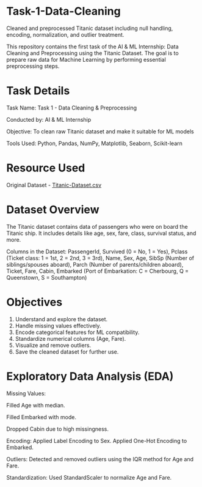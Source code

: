 # Task-1-Data-Cleaning
Cleaned and preprocessed Titanic dataset including null handling, encoding, normalization, and outlier treatment.

  This repository contains the first task of the AI & ML Internship: Data Cleaning and Preprocessing using the Titanic Dataset. The goal is to prepare raw data for Machine Learning by performing essential preprocessing steps.

# Task Details

Task Name: Task 1 - Data Cleaning & Preprocessing

Conducted by: AI & ML Internship

Objective: To clean raw Titanic dataset and make it suitable for ML models

Tools Used: Python, Pandas, NumPy, Matplotlib, Seaborn, Scikit-learn

# Resource Used

Original Dataset - [Titanic-Dataset.csv](https://github.com/user-attachments/files/20443825/Titanic-Dataset.csv)

# Dataset Overview

The Titanic dataset contains data of passengers who were on board the Titanic ship. It includes details like age, sex, fare, class, survival status, and more.

Columns in the Dataset:
PassengerId, Survived (0 = No, 1 = Yes), Pclass (Ticket class: 1 = 1st, 2 = 2nd, 3 = 3rd), Name, Sex, Age, SibSp (Number of siblings/spouses aboard), Parch (Number of parents/children aboard), Ticket, Fare, Cabin, Embarked (Port of Embarkation: C = Cherbourg, Q = Queenstown, S = Southampton)

# Objectives

1. Understand and explore the dataset.
2. Handle missing values effectively.
3. Encode categorical features for ML compatibility.
4. Standardize numerical columns (Age, Fare).
5. Visualize and remove outliers.
6. Save the cleaned dataset for further use.

# Exploratory Data Analysis (EDA)
Missing Values:

 Filled Age with median.

 Filled Embarked with mode.
 
 Dropped Cabin due to high missingness.

Encoding:
Applied Label Encoding to Sex.
Applied One-Hot Encoding to Embarked.

Outliers:
Detected and removed outliers using the IQR method for Age and Fare.

Standardization:
Used StandardScaler to normalize Age and Fare.

